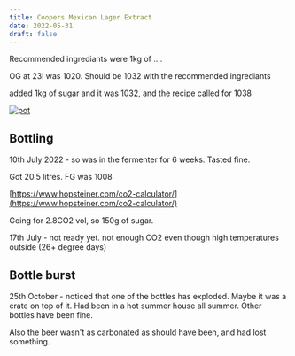 ```yaml
---
title: Coopers Mexican Lager Extract
date: 2022-05-31
draft: false 
---
```


Recommended ingrediants were 1kg of ....

OG at 23l was 1020. Should be 1032 with the recommended ingrediants

added 1kg of sugar and it was 1032, and the recipe called for 1038


[![pot](/images/2022-05-04/ipa.jpg "mash")](/images/2022-05-04/ipa.jpg)

## Bottling

10th July 2022 - so was in the fermenter for 6 weeks. Tasted fine.

Got 20.5 litres. FG was 1008

[https://www.hopsteiner.com/co2-calculator/](https://www.hopsteiner.com/co2-calculator/)

Going for 2.8CO2 vol, so 150g of sugar.

17th July - not ready yet. not enough CO2 even though high temperatures outside (26+ degree days)

## Bottle burst

25th October - noticed that one of the bottles has exploded. Maybe it was a crate on top of it. Had been in a hot summer house all summer. Other bottles have been fine.

Also the beer wasn't as carbonated as should have been, and had lost something.
